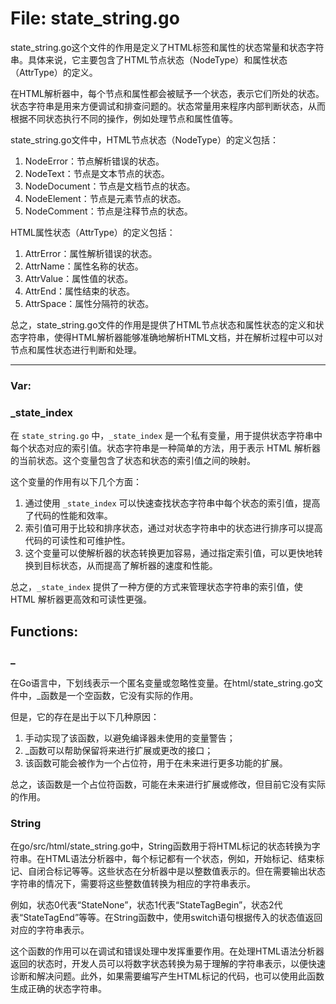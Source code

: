 # File: state_string.go

state_string.go这个文件的作用是定义了HTML标签和属性的状态常量和状态字符串。具体来说，它主要包含了HTML节点状态（NodeType）和属性状态（AttrType）的定义。

在HTML解析器中，每个节点和属性都会被赋予一个状态，表示它们所处的状态。状态字符串是用来方便调试和排查问题的。状态常量用来程序内部判断状态，从而根据不同状态执行不同的操作，例如处理节点和属性值等。

state_string.go文件中，HTML节点状态（NodeType）的定义包括：

1. NodeError：节点解析错误的状态。
2. NodeText：节点是文本节点的状态。
3. NodeDocument：节点是文档节点的状态。
4. NodeElement：节点是元素节点的状态。
5. NodeComment：节点是注释节点的状态。

HTML属性状态（AttrType）的定义包括：

1. AttrError：属性解析错误的状态。
2. AttrName：属性名称的状态。
3. AttrValue：属性值的状态。
4. AttrEnd：属性结束的状态。
5. AttrSpace：属性分隔符的状态。

总之，state_string.go文件的作用是提供了HTML节点状态和属性状态的定义和状态字符串，使得HTML解析器能够准确地解析HTML文档，并在解析过程中可以对节点和属性状态进行判断和处理。




---

### Var:

### _state_index

在 `state_string.go` 中，`_state_index` 是一个私有变量，用于提供状态字符串中每个状态对应的索引值。状态字符串是一种简单的方法，用于表示 HTML 解析器的当前状态。这个变量包含了状态和状态的索引值之间的映射。

这个变量的作用有以下几个方面：

1. 通过使用 `_state_index` 可以快速查找状态字符串中每个状态的索引值，提高了代码的性能和效率。
2. 索引值可用于比较和排序状态，通过对状态字符串中的状态进行排序可以提高代码的可读性和可维护性。
3. 这个变量可以使解析器的状态转换更加容易，通过指定索引值，可以更快地转换到目标状态，从而提高了解析器的速度和性能。

总之，`_state_index` 提供了一种方便的方式来管理状态字符串的索引值，使 HTML 解析器更高效和可读性更强。



## Functions:

### _

在Go语言中，下划线表示一个匿名变量或忽略性变量。在html/state_string.go文件中，_函数是一个空函数，它没有实际的作用。

但是，它的存在是出于以下几种原因：

1. 手动实现了该函数，以避免编译器未使用的变量警告；
2. _函数可以帮助保留将来进行扩展或更改的接口；
3. 该函数可能会被作为一个占位符，用于在未来进行更多功能的扩展。

总之，该函数是一个占位符函数，可能在未来进行扩展或修改，但目前它没有实际的作用。



### String

在go/src/html/state_string.go中，String函数用于将HTML标记的状态转换为字符串。在HTML语法分析器中，每个标记都有一个状态，例如，开始标记、结束标记、自闭合标记等等。这些状态在分析器中是以整数值表示的。但在需要输出状态字符串的情况下，需要将这些整数值转换为相应的字符串表示。

例如，状态0代表“StateNone”，状态1代表“StateTagBegin”，状态2代表“StateTagEnd”等等。在String函数中，使用switch语句根据传入的状态值返回对应的字符串表示。

这个函数的作用可以在调试和错误处理中发挥重要作用。在处理HTML语法分析器返回的状态时，开发人员可以将数字状态转换为易于理解的字符串表示，以便快速诊断和解决问题。此外，如果需要编写产生HTML标记的代码，也可以使用此函数生成正确的状态字符串。



